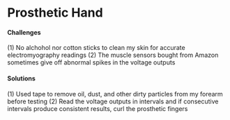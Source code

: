 # Prosthetic Hand

#### Challenges
(1) No alchohol nor cotton sticks to clean my skin for accurate electromyography readings
(2) The muscle sensors bought from Amazon sometimes give off abnormal spikes in the voltage outputs

#### Solutions
(1) Used tape to remove oil, dust, and other dirty particles from my forearm before testing
(2) Read the voltage outputs in intervals and if consecutive intervals produce consistent results, curl the prosthetic fingers
